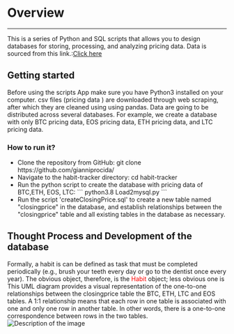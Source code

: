 <!DOCTYPE html>
<html lang="en">
<head>
    <meta charset="UTF-8">
</head>
<body>
    <h1>Overview</h1>
    <hr>
     <p> This is a series of Python and SQL scripts that allows you to design databases for storing, processing, and analyzing pricing data. Data is sourced from this link.:<a href="https://www.cryptodatadownload.com/data/binance/">Click here</a></p>
    <h2>Getting started</h2>
    Before using the scripts App make sure you have Python3 installed on your computer.
    csv files (pricing data ) are downloaded through web scraping, after which they are cleaned using 
    using pandas. Data are going to be distributed across several databases.
         For example, we create a database with only BTC pricing data, EOS pricing data, ETH pricing data, and LTC pricing data.

   <h3>How to run it?</h3>
   <ul>
     <li>Clone the repository from GitHub: git clone https://github.com/gianniprocida/</li>
     <li>Navigate to the habit-tracker directory: cd habit-tracker</li>
     <li>Run the python script to create the database with pricing data of BTC,ETH, EOS, LTC:
```
python3.8 Load2mysql.py
``` </li>
     <li>Run the script 'createClosingPrice.sql' to create a new table named "closingprice" in the database, and establish relationships between the "closingprice" table
         and all existing tables in the database as necessary.</li>
   </ul>     

</body>

<h2>Thought Process and Development of the database</h2>
Formally, a habit is can be defined as task that must be completed periodically 
(e.g., brush your teeth every day or go to the dentist once every year). 
The obvious object, therefore, is the <span style="color: red;">Habit</span>
object; less obvious one is 
This UML diagram provides a visual representation of the one-to-one relationships between the closingprice table the BTC, ETH, LTC and EOS tables.
A 1:1 relationship means that each row in one table is associated with one and only one row in another table. 
In other words, there is a one-to-one correspondence between rows in the two tables. <img src="diagram.png" alt="Description of the image">